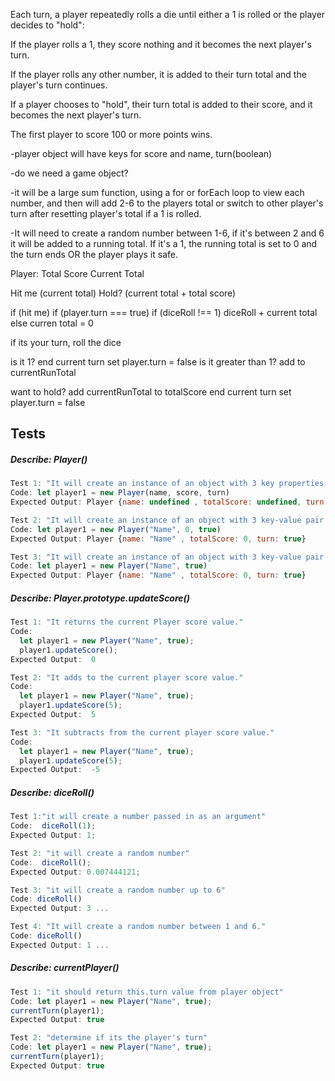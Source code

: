 Each turn, a player repeatedly rolls a die until either a 1 is rolled or the player decides to "hold":

If the player rolls a 1, they score nothing and it becomes the next player's turn.

If the player rolls any other number, it is added to their turn total and the player's turn continues.

If a player chooses to "hold", their turn total is added to their score, and it becomes the next player's turn.

The first player to score 100 or more points wins.

-player object will have keys for score and name, turn(boolean)

-do we need a game object?

-it will be a large sum function, using a for or forEach loop to view each number, and then will add 2-6 to the players total or switch to other player's turn after resetting player's total if a 1 is rolled.

-It will need to create a random number between 1-6, if it's between 2 and 6 it will be added to a running total. If it's a 1, the running total is set to 0 and the turn ends OR the player plays it safe.


Player:
Total Score
Current Total

Hit me (current total)
Hold? (current total + total score)

if (hit me)
  if (player.turn === true)
    if (diceRoll !== 1)
      diceRoll + current total
    else
      curren total = 0


if its your turn, roll the dice

is it 1? 
  end current turn
  set player.turn = false
is it greater than 1? 
  add to currentRunTotal

want to hold?
  add currentRunTotal to totalScore
  end current turn
  set player.turn = false


## Tests

##### **Describe:** Player()

```javascript
Test 1: "It will create an instance of an object with 3 key properties."
Code: let player1 = new Player(name, score, turn)
Expected Output: Player {name: undefined , totalScore: undefined, turn: undefined}

Test 2: "It will create an instance of an object with 3 key-value pair properties."
Code: let player1 = new Player("Name", 0, true)
Expected Output: Player {name: "Name" , totalScore: 0, turn: true}

Test 3: "It will create an instance of an object with 3 key-value pair properties, with parameters for player name and turn."
Code: let player1 = new Player("Name", true)
Expected Output: Player {name: "Name" , totalScore: 0, turn: true}
```

##### **Describe:** Player.prototype.updateScore()

```javascript
Test 1: "It returns the current Player score value."
Code:
  let player1 = new Player("Name", true);
  player1.updateScore();
Expected Output:  0

Test 2: "It adds to the current player score value."
Code:
  let player1 = new Player("Name", true);
  player1.updateScore(5);
Expected Output:  5

Test 3: "It subtracts from the current player score value."
Code:
  let player1 = new Player("Name", true);
  player1.updateScore(5);
Expected Output:  -5

```
##### **Describe:** diceRoll()


```javascript
Test 1:"it will create a number passed in as an argument"
Code:  diceRoll(1);
Expected Output: 1;

Test 2: "it will create a random number"
Code:  diceRoll();
Expected Output: 0.007444121;

Test 3: "it will create a random number up to 6"
Code: diceRoll()
Expected Output: 3 ...

Test 4: "It will create a random number between 1 and 6."
Code: diceRoll()
Expected Output: 1 ...

```

##### **Describe:** currentPlayer()


```javascript
Test 1: "it should return this.turn value from player object"
Code: let player1 = new Player("Name", true);
currentTurn(player1);
Expected Output: true

Test 2: "determine if its the player's turn"
Code: let player1 = new Player("Name", true);
currentTurn(player1);
Expected Output: true 

